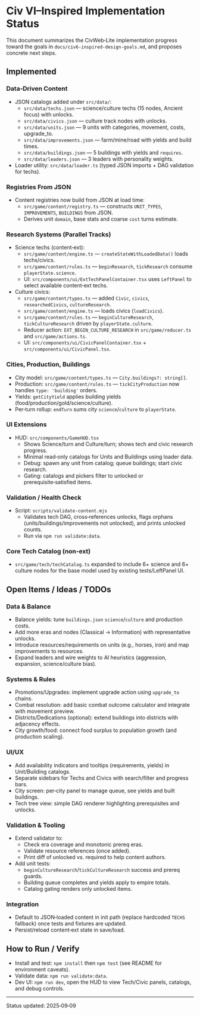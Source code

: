 # Civ VI–Inspired Implementation Status

This document summarizes the CivWeb‑Lite implementation progress toward the goals in `docs/civ6-inspired-design-goals.md`, and proposes concrete next steps.

## Implemented

### Data‑Driven Content

- JSON catalogs added under `src/data/`:
  - `src/data/techs.json` — science/culture techs (15 nodes, Ancient focus) with unlocks.
  - `src/data/civics.json` — culture track nodes with unlocks.
  - `src/data/units.json` — 9 units with categories, movement, costs, upgrade_to.
  - `src/data/improvements.json` — farm/mine/road with yields and build times.
  - `src/data/buildings.json` — 5 buildings with yields and `requires`.
  - `src/data/leaders.json` — 3 leaders with personality weights.
- Loader utility: `src/data/loader.ts` (typed JSON imports + DAG validation for techs).

### Registries From JSON

- Content registries now build from JSON at load time:
  - `src/game/content/registry.ts` — constructs `UNIT_TYPES`, `IMPROVEMENTS`, `BUILDINGS` from JSON.
  - Derives unit `domain`, base stats and coarse `cost` turns estimate.

### Research Systems (Parallel Tracks)

- Science techs (content‑ext):
  - `src/game/content/engine.ts` — `createStateWithLoadedData()` loads techs/civics.
  - `src/game/content/rules.ts` — `beginResearch`, `tickResearch` consume `playerState.science`.
  - UI: `src/components/ui/ExtTechPanelContainer.tsx` uses `LeftPanel` to select available content‑ext techs.
- Culture civics:
  - `src/game/content/types.ts` — added `Civic`, `civics`, `researchedCivics`, `cultureResearch`.
  - `src/game/content/engine.ts` — loads civics (`loadCivics`).
  - `src/game/content/rules.ts` — `beginCultureResearch`, `tickCultureResearch` driven by `playerState.culture`.
  - Reducer action: `EXT_BEGIN_CULTURE_RESEARCH` in `src/game/reducer.ts` and `src/game/actions.ts`.
  - UI: `src/components/ui/CivicPanelContainer.tsx` + `src/components/ui/CivicPanel.tsx`.

### Cities, Production, Buildings

- City model: `src/game/content/types.ts` — `City.buildings?: string[]`.
- Production: `src/game/content/rules.ts` — `tickCityProduction` now handles `type: 'building'` orders.
- Yields: `getCityYield` applies building yields (food/production/gold/science/culture).
- Per‑turn rollup: `endTurn` sums city `science`/`culture` to `playerState`.

### UI Extensions

- HUD: `src/components/GameHUD.tsx`
  - Shows Science/turn and Culture/turn; shows tech and civic research progress.
  - Minimal read‑only catalogs for Units and Buildings using loader data.
  - Debug: spawn any unit from catalog; queue buildings; start civic research.
  - Gating: catalogs and pickers filter to unlocked or prerequisite‑satisfied items.

### Validation / Health Check

- Script: `scripts/validate-content.mjs`
  - Validates tech DAG, cross‑references unlocks, flags orphans (units/buildings/improvements not unlocked), and prints unlocked counts.
  - Run via `npm run validate:data`.

### Core Tech Catalog (non‑ext)

- `src/game/tech/techCatalog.ts` expanded to include 6+ science and 6+ culture nodes for the base model used by existing tests/LeftPanel UI.

## Open Items / Ideas / TODOs

### Data & Balance

- Balance yields: tune `buildings.json` `science`/`culture` and production costs.
- Add more eras and nodes (Classical → Information) with representative unlocks.
- Introduce resources/requirements on units (e.g., horses, iron) and map improvements to resources.
- Expand leaders and wire weights to AI heuristics (aggression, expansion, science/culture bias).

### Systems & Rules

- Promotions/Upgrades: implement upgrade action using `upgrade_to` chains.
- Combat resolution: add basic combat outcome calculator and integrate with movement preview.
- Districts/Dedications (optional): extend buildings into districts with adjacency effects.
- City growth/food: connect food surplus to population growth (and production scaling).

### UI/UX

- Add availability indicators and tooltips (requirements, yields) in Unit/Building catalogs.
- Separate sidebars for Techs and Civics with search/filter and progress bars.
- City screen: per‑city panel to manage queue, see yields and built buildings.
- Tech tree view: simple DAG renderer highlighting prerequisites and unlocks.

### Validation & Tooling

- Extend validator to:
  - Check era coverage and monotonic prereq eras.
  - Validate resource references (once added).
  - Print diff of unlocked vs. required to help content authors.
- Add unit tests:
  - `beginCultureResearch`/`tickCultureResearch` success and prereq guards.
  - Building queue completes and yields apply to empire totals.
  - Catalog gating renders only unlocked items.

### Integration

- Default to JSON‑loaded content in init path (replace hardcoded `TECHS` fallback) once tests and fixtures are updated.
- Persist/reload content‑ext state in save/load.

## How to Run / Verify

- Install and test: `npm install` then `npm test` (see README for environment caveats).
- Validate data: `npm run validate:data`.
- Dev UI: `npm run dev`, open the HUD to view Tech/Civic panels, catalogs, and debug controls.

---

Status updated: 2025‑09‑09
